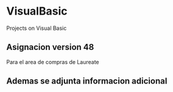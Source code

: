 # VisualBasic
Projects on Visual Basic
## Asignacion version 48
Para el area de compras de Laureate

## Ademas se adjunta informacion adicional
